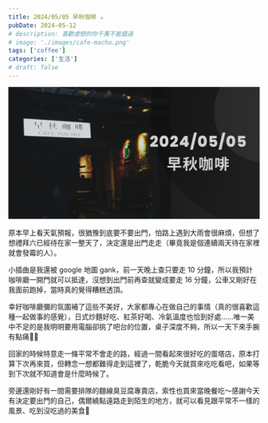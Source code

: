```yaml
---
title: 2024/05/05 早秋咖啡 ☕
pubDate: 2024-05-12
# description: 喜歡虐戀的你千萬不能錯過
# image: './images/cafe-macho.png'
tags: ['coffee']
categories: ['生活']
# draft: false
---
```


![coffee macho](/src/images/cafe-macho.png)

原本早上看天氣預報，很猶豫到底要不要出門，怕路上遇到大雨會很麻煩，但想了想禮拜六已經待在家一整天了，決定還是出門走走（畢竟我是個連續兩天待在家裡就會發霉的人）。

小插曲是我還被 google 地圖 gank，前一天晚上查只要走 10 分鐘，所以我預計咖啡廳一開門就可以抵達，沒想到出門前再查就變成要走 16 分鐘，公車又剛好在我面前跑掉，當時真的覺得糟糕透頂。

幸好咖啡廳彌的氛圍補了這些不美好，大家都專心在做自己的事情（真的很喜歡這種一起做事的感覺），日式炒麵好吃、紅茶好喝、冷氣溫度也恰到好處……唯一美中不足的是我明明要用電腦卻挑了吧台的位置，桌子深度不夠，所以一天下來手腕有點痛😮‍💨

回家的時候特意走一條平常不會走的路，經過一間看起來很好吃的蛋塔店，原本打算下次再來買，但轉念一想都難得走到這裡了，乾脆今天就買來吃吃看吧，如果等到下次就不知道會是什麼時候了。

旁邊還剛好有一間需要排隊的麵線臭豆腐專賣店，索性也買來當晚餐吃～感謝今天有決定要出門的自己，偶爾繞點遠路走到陌生的地方，就可以看見跟平常不一樣的風景、吃到沒吃過的美食🥹
